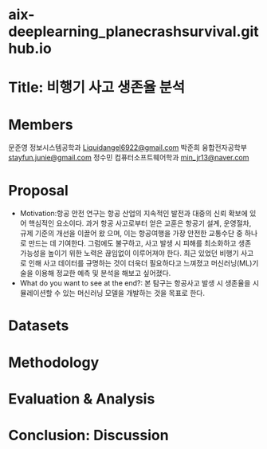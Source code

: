 # aix-deeplearning_planecrashsurvival.github.io
# Title: 비행기 사고 생존율 분석
# Members
문준영 정보시스템공학과 Liquidangel6922@gmail.com
박준희 융합전자공학부 stayfun.junie@gmail.com
정수민 컴퓨터소프트웨어학과 min_jr13@naver.com
# Proposal
- Motivation:항공 안전 연구는 항공 산업의 지속적인 발전과 대중의 신뢰 확보에 있어 핵심적인 요소이다. 과거 항공 사고로부터 얻은 교훈은 항공기 설계, 운영절차, 규제 기준의 개선을 이끌어 왔
으며, 이는 항공여행을 가장 안전한 교통수단 중 하나로 만드는 데 기여한다. 그럼에도 불구하고, 사고 발생 시 피해를 최소화하고 생존 가능성을 높이기 위한 노력은 끊임없이 이루어져야 한다. 최근 있었던 비행기 사고로 인해 사고 데이터를 규명하는 것이 더욱더 필요하다고 느껴졌고 머신러닝(ML)기술을 이용해 정교한 예측 및 분석을 해보고 싶어졌다.
- What do you want to see at the end?: 본 탐구는 항공사고 발생 시 생존율을 시뮬레이션할 수 있는 머신러닝 모델을 개발하는 것을 목표로 한다.
# Datasets
# Methodology
# Evaluation & Analysis
# Conclusion: Discussion
